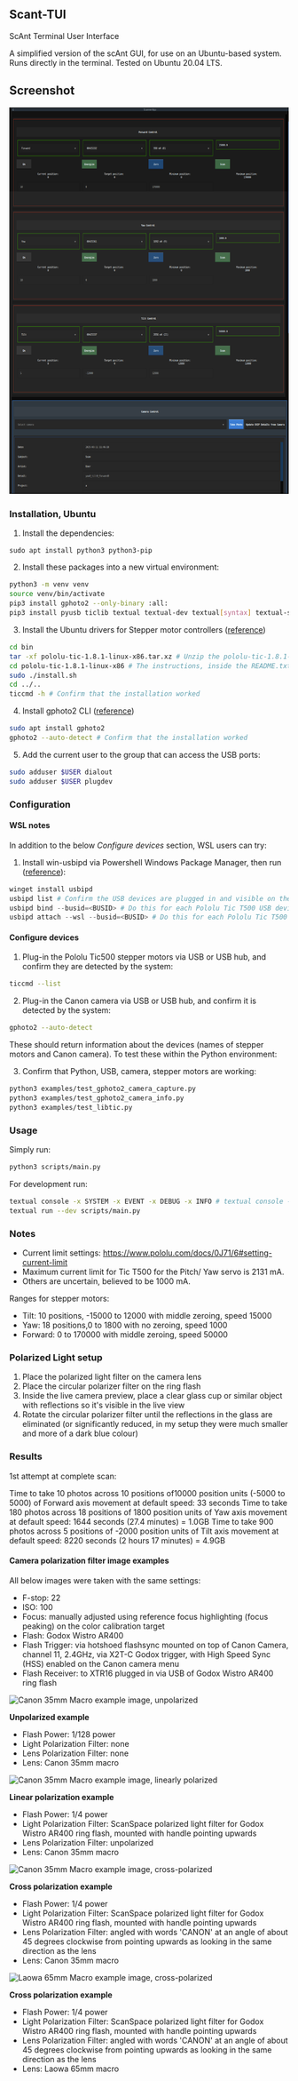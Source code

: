 ## Scant-TUI

ScAnt Terminal User Interface

A simplified version of the scAnt GUI, for use on an Ubuntu-based system. Runs directly in the terminal. Tested on Ubuntu 20.04 LTS.

## Screenshot

![Screenshot](./docs/scAnt-tui-screenshot.png)

### Installation, Ubuntu

1. Install the dependencies:
```
sudo apt install python3 python3-pip
```
2. Install these packages into a new virtual environment:
```bash
python3 -m venv venv
source venv/bin/activate
pip3 install gphoto2 --only-binary :all:
pip3 install pyusb ticlib textual textual-dev textual[syntax] textual-slider Pillow imageio rawpy ticlib 
```
3. Install the Ubuntu drivers for Stepper motor controllers ([reference](https://www.pololu.com/product/3134/resources))
```bash
cd bin
tar -xf pololu-tic-1.8.1-linux-x86.tar.xz # Unzip the pololu-tic-1.8.1-linux-x86.tar.xz
cd pololu-tic-1.8.1-linux-x86 # The instructions, inside the README.txt are repeated here
sudo ./install.sh
cd ../..
ticcmd -h # Confirm that the installation worked
```
4. Install gphoto2 CLI ([reference](https://sourceforge.net/projects/gphoto/files/gphoto/2.5.28/gphoto2-2.5.28.tar.xz/download))
```bash
sudo apt install gphoto2
gphoto2 --auto-detect # Confirm that the installation worked
```
5. Add the current user to the group that can access the USB ports:
```bash
sudo adduser $USER dialout
sudo adduser $USER plugdev
```

### Configuration

#### WSL notes

In addition to the below *Configure devices* section, WSL users can try:

1. Install win-usbipd via Powershell Windows Package Manager, then run ([reference](https://github.com/dorssel/usbipd-win)):
```powershell
winget install usbipd
usbipd list # Confirm the USB devices are plugged in and visible on the Windows Host e.g 3-1    1ffb:00bd  Pololu Tic T500 Not Shared
usbipd bind --busid=<BUSID> # Do this for each Pololu Tic T500 USB devices and the Canon camera, may require administrator Powershell, until they are 'Shared'
usbipd attach --wsl --busid=<BUSID> # Do this for each Pololu Tic T500 and Canon camera
```

#### Configure devices

1. Plug-in the Pololu Tic500 stepper motors via USB or USB hub, and confirm they are detected by the system:
```bash
ticcmd --list
```
2. Plug-in the Canon camera via USB or USB hub, and confirm it is detected by the system:
```bash
gphoto2 --auto-detect
```

These should return information about the devices (names of stepper motors and Canon camera). To test these within the Python environment:

3. Confirm that Python, USB, camera, stepper motors are working:
```bash
python3 examples/test_gphoto2_camera_capture.py
python3 examples/test_gphoto2_camera_info.py
python3 examples/test_libtic.py
```

### Usage

Simply run:

```bash
python3 scripts/main.py
```

For development run:

```bash
textual console -x SYSTEM -x EVENT -x DEBUG -x INFO # textual console -v for verbose logs
textual run --dev scripts/main.py
```

### Notes

- Current limit settings: https://www.pololu.com/docs/0J71/6#setting-current-limit
- Maximum current limit for Tic T500 for the Pitch/ Yaw servo is 2131 mA.
- Others are uncertain, believed to be 1000 mA.

Ranges for stepper motors:

- Tilt: 10 positions, -15000 to 12000 with middle zeroing, speed 15000
- Yaw: 18 positions,0 to 1800 with no zeroing, speed 1000
- Forward: 0 to 170000 with middle zeroing, speed 50000


### Polarized Light setup

1. Place the polarized light filter on the camera lens
2. Place the circular polarizer filter on the ring flash
3. Inside the live camera preview, place a clear glass cup or similar object with reflections so it's visible in the live view
4. Rotate the circular polarizer filter until the reflections in the glass are eliminated (or significantly reduced, in my setup they were much smaller and more of a dark blue colour)

### Results

1st attempt at complete scan:

Time to take 10 photos across 10 positions of10000 position units (-5000 to 5000) of Forward axis movement at default speed: 33 seconds
Time to take 180 photos across 18 positions of 1800 position units of Yaw axis movement at default speed: 1644 seconds (27.4 minutes) = 1.0GB
Time to take 900 photos across 5 positions of -2000 position units of Tilt axis movement at default speed: 8220 seconds (2 hours 17 minutes) = 4.9GB

#### Camera polarization filter image examples

All below images were taken with the same settings:

- F-stop: 22
- ISO: 100
- Focus: manually adjusted using reference focus highlighting (focus peaking) on the color calibration target
- Flash: Godox Wistro AR400
- Flash Trigger: via hotshoed flashsync mounted on top of Canon Camera, channel 11, 2.4GHz, via X2T-C Godox trigger, with High Speed Sync (HSS) enabled on the Canon camera menu
- Flash Receiver: to XTR16 plugged in via USB of Godox Wistro AR400 ring flash

![Canon 35mm Macro example image, unpolarized](./docs/canon-35-mm-macro-example-unpolarized.jpg)

**Unpolarized example**
- Flash Power: 1/128 power
- Light Polarization Filter: none
- Lens Polarization Filter: none
- Lens: Canon 35mm macro

![Canon 35mm Macro example image, linearly polarized](./docs/canon-35-mm-macro-example-linear-polarized.jpg)

**Linear polarization example**
- Flash Power: 1/4 power
- Light Polarization Filter: ScanSpace polarized light filter for Godox Wistro AR400 ring flash, mounted with handle pointing upwards
- Lens Polarization Filter: unpolarized
- Lens: Canon 35mm macro

![Canon 35mm Macro example image, cross-polarized](./docs/canon-35-mm-macro-example-cross-polarized.jpg)

**Cross polarization example**
- Flash Power: 1/4 power
- Light Polarization Filter: ScanSpace polarized light filter for Godox Wistro AR400 ring flash, mounted with handle pointing upwards
- Lens Polarization Filter: angled with words 'CANON' at an angle of about 45 degrees clockwise from pointing upwards as looking in the same direction as the lens
- Lens: Canon 35mm macro

![Laowa 65mm Macro example image, cross-polarized](./docs/laowa-65-mm-macro-example.jpg)

**Cross polarization example**
- Flash Power: 1/4 power
- Light Polarization Filter: ScanSpace polarized light filter for Godox Wistro AR400 ring flash, mounted with handle pointing upwards
- Lens Polarization Filter: angled with words 'CANON' at an angle of about 45 degrees clockwise from pointing upwards as looking in the same direction as the lens
- Lens: Laowa 65mm macro



